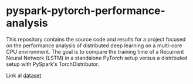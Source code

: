 # pyspark-pytorch-performance-analysis
This repository contains the source code and results for a project focused on the performance analysis of distributed deep learning on a multi-core CPU environment. The goal is to compare the training time of a Recurrent Neural Network (LSTM) in a standalone PyTorch setup versus a distributed setup with PySpark's TorchDistributor.

Link al [dataset](https://www.kaggle.com/datasets/andrewmvd/sp-500-stocks)
